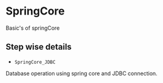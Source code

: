 # SpringCore
Basic's of springCore


## Step wise details

*  `SpringCore_JDBC` 

  Database operation using spring core and JDBC connection.

